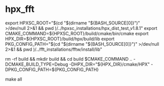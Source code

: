 # hpx_fft

export HPXSC_ROOT="$(cd "$(dirname "${BASH_SOURCE[0]}")" >/dev/null 2>&1 && pwd )/../hpxsc_installations/hpx_dist_test_v1.8.1"
export CMAKE_COMMAND=${HPXSC_ROOT}/build/cmake/bin/cmake
export HPX_DIR=${HPXSC_ROOT}/build/hpx/build/lib
export PKG_CONFIG_PATH="$(cd "$(dirname "${BASH_SOURCE[0]}")" >/dev/null 2>&1 && pwd )/../fft_installations/fftw/install/lib"

rm -rf build && mkdir build && cd build 
$CMAKE_COMMAND .. -DCMAKE_BUILD_TYPE=Debug -DHPX_DIR="${HPX_DIR}/cmake/HPX" -DPKG_CONFIG_PATH=${PKG_CONFIG_PATH} 


make all